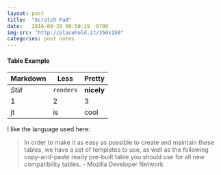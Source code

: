 ```yaml
---
layout: post
title:  "Scratch Pad"
date:   2016-09-20 00:58:19 -0700
img-src: "http://placehold.it/350x150"
categories: post notes
---
```



#### Table Example
Markdown | Less | Pretty
--- | --- | ---
*Still* | `renders` | **nicely**
1 | 2 | 3
jt | is | cool


I like the language used here:  

> In order to make it as easy as possible to create and maintain these tables, we have a set of templates to use, as well as the following copy-and-paste ready pre-built table you should use for all new compatibility tables. - Mozilla Developer Network 
